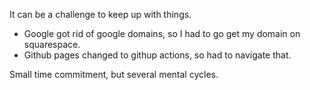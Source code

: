 It can be a challenge to keep up with things.

- Google got rid of google domains, so I had to go get my domain on squarespace.
- Github pages changed to githup actions, so had to navigate that.

Small time commitment, but several mental cycles.
